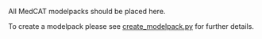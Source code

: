 All MedCAT modelpacks should be placed here.

To create a modelpack please see [create_modelpack.py](working_with_cogstack/medcat/1_create_model/create_modelpack/create_modelpack.py) for further details.
